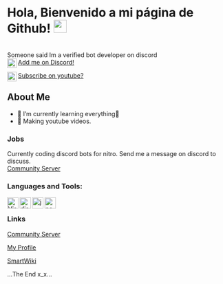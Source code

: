 # Hola, Bienvenido a mi página de Github! <img src="https://raw.githubusercontent.com/MartinHeinz/MartinHeinz/master/wave.gif" width="30px">

<br> Someone said Im a verified bot developer on discord <br/>
[Add me on Discord!<img align="left" alt="ChilRage#9999 | Discord" width="22px" src="https://cdn.jsdelivr.net/npm/simple-icons@3.4.0/icons/discord.svg" />](https://dsc.bio/chillrage)

[Subscribe on youtube?<img align="left" alt="ChillCord | YouTube" width="22px" src="https://cdn.jsdelivr.net/npm/simple-icons@v3/icons/youtube.svg" />](https://www.youtube.com/channel/UC9xBpEHyRxZlOKmRK7nDWvw)

## About Me
- 🌱 I’m currently learning everything🤣
- 💎 Making youtube videos.

### Jobs
Currently coding discord bots for nitro. Send me a message on discord to discuss.<br>
[Community Server](https://discord.gg/jp8et9xU56)

### Languages and Tools:
<img align="left" alt="Visual Studio Code" width="26px" src="https://i.imgur.com/LwSdAlE.png" />
<img align="left" alt="discord.js" width="26px" src="https://i.imgur.com/SI1DZf3.png" />
<img align="left" alt="js" width="26px" src="https://i.imgur.com/3u1wzwE.png" />
<img align="left" alt="node.js" width="26px" src="https://i.imgur.com/tYLFZBh.png" /> <br />

### Links
[Community Server](https://discord.gg/jp8et9xU56)

[My Profile](https://dsc.bio/chillrage)

[SmartWiki](https://top.gg/bot/762745762777006080)

...The End x_x...
